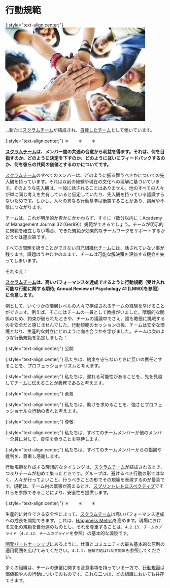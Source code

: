 # 行動規範

{:style="text-align:center;"}
![ch02_32_31_Norms_of_Conduct1](Images/ch02_32_31_Norms_of_Conduct1.png)

...新たに​[スクラムチーム](ch02_07_7_Scrum_Team.md)が結成され、[自律したチーム](ch02_16_16_Autonomous_Team.md)​として働いています。

{:style="text-align:center;"}
＊　　＊　　＊

**[スクラムチーム](ch02_07_7_Scrum_Team.md)は、メンバー間の共通の合意から利益を得ます。それは、何を目指すのか、どのように決定を下すのか、どのように互いにフィードバックするのか、何を彼らの共同の価値とするのかについてです。**

[スクラムチーム](ch02_07_7_Scrum_Team.md)のすべてのメンバーは、どのように振る舞うべきかについての先入観を持っています。それは以前の経験や現在の文化への理解に基づいています。そのような先入観は、一般に話されることはありません。他のすべての人々が単に同じ考えを共有していると仮定していたり、先入観を持っている認識すらないためです。しかし、人々の異なる行動基準は衝突することがあり、誤解や不信につながります。

チームは、これが明示的か否かにかかわらず、すぐに（数分以内に：Academy of Management Journal 32 [Ger89]）規範ができるでしょう。チームが明示的に規範を確立しない場合、できた規範が効果的なチームワークをサポートするかどうかは運次第です。

すべての問題を扱うことができない​[自己組織化チーム](ch02_17_17_Self_Organizing_Team.md)​には、話されていない事が残ります。課題はうやむやのままで、チームは可能な解決策を評価する機会を失ってしまいます。

それゆえ：

**[スクラムチーム](ch02_07_7_Scrum_Team.md)は、高いパフォーマンスを達成できるように行動規範（受け入れ可能な行動に関する期待; Annual Review of Psychology 41 [LM90]を参照）に合意します。**

例として、いくつかの階層レベルの人々で構成されるチームの経験を挙げることができます。例えば、そこにはチームの一員として教授がいました。階層的な関係のため、約束が破られたときや、チームの議論中でさえ、誰も教授に挑戦するのを安全だと感じませんでした。行動規範のセッションの後、チームは安全な環境となり、生産的な対立にどのように向き合うかを学びました。チームは次のような行動規範を策定しました：

{:style="text-align:center;"}
公開

{:style="text-align:center;"}
私たちは、約束を守らないときに互いの責任とすることを、プロフェッショナリズムと考えます。

{:style="text-align:center;"}
私たちは、遅れる可能性があることを、先を見越してチームに伝えることが義務であると考えます。

{:style="text-align:center;"}
勇気

{:style="text-align:center;"}
私たちは、助けを求めることを、強さとプロフェッショナルな行動の表れと考えます。

{:style="text-align:center;"}
尊敬

{:style="text-align:center;"}
私たちは、すべてのチームメンバーが他のメンバー全員に対して、責任を負うことを期待します。

{:style="text-align:center;"}
私たちは、すべてのチームメンバーからの指摘や批判を、尊重し感謝します。

行動規範を作成する理想的なタイミングは、[スクラムチーム](ch02_07_7_Scrum_Team.md)が結成されるとき、つまりチームが初めて集ったときです。グループは、避けるべき行動の形ではなく、人々が行ってよいこと、行うべきことの形でその規範を表現するのが最善です。規範は、チーム内の緊張が高まるとき、[スプリントレトロスペクティブ](ch02_37_36_Sprint_Retrospective.md)でそれらを参照できることにより、安全性を提供します。

{:style="text-align:center;"}
＊　　＊　　＊

生産的に対立できる安全性によって、[スクラムチーム](ch02_07_7_Scrum_Team.md)は高いパフォーマンス達成への成長を開始できます。これは、[Happiness Metric](https://sites.google.com/a/scrumplop.org/published-patterns/retrospective-pattern-language/happiness-metric)​を高めます。現場における文化の規範を自分達のものとし、それを尊重することは、`4.2.13. チームのプライド`（`4.2.13. チームのプライド`を参照）の基本的な源泉です。

​[開発パートナーシップ](ch02_13_13_Development_Partnership.md)​にあるように、仕事とコミュニティの最も基本的な原則の適用範囲を広げてみてください。`4.1.1. 信頼で結ばれた共同体`も参照してください。

多くの組織は、チームの運営に関する合意事項を持っている一方で、[行動規範](ch02_32_31_Norms_of_Conduct.md)は価値観や人の行動についてのものです。これら二つは、どの組織においても共存できます。

